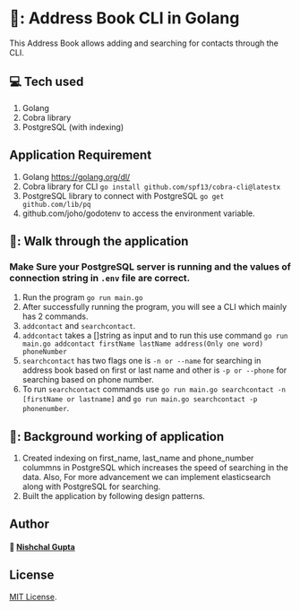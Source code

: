 # 📖: Address Book CLI in Golang  
 
This Address Book allows adding and searching for contacts through the CLI.

## :computer: Tech used 

1. Golang
2. Cobra library
3. PostgreSQL (with indexing)

## Application Requirement

1. Golang https://golang.org/dl/
2. Cobra library for CLI `go install github.com/spf13/cobra-cli@latestx`
3. PostgreSQL library to connect with PostgreSQL `go get github.com/lib/pq`
4. github.com/joho/godotenv to access the environment variable.

## 🐼: Walk through the application

### Make Sure your PostgreSQL server is running and the values of connection string in `.env` file are correct.
1. Run the program `go run main.go`
2. After successfully running the program, you will see a CLI which mainly has 2 commands.
3. `addcontact` and `searchcontact`.
4. `addcontact` takes a []string as input and to run this use command `go run main.go addcontact firstName lastName address(Only one word) phoneNumber`
5. `searchcontact` has two flags one is `-n or --name` for searching in address book based on first or last name and other is `-p or --phone` for searching based on phone number.
6. To run `searchcontact` commands use `go run main.go searchcontact -n [firstName or lastname]` and `go run main.go searchcontact -p phonenumber`.

## 🐼: Background working of application

1. Created indexing on first_name, last_name and phone_number colummns in PostgreSQL which increases the speed of searching in the data. Also, For more advancement we can implement elasticsearch along with PostgreSQL for searching.
2. Built the application by following design patterns.   

## Author   

#### :wave: [Nishchal Gupta](https://www.linkedin.com/in/itsnishchal/)


## License

[MIT License](LICENSE).
